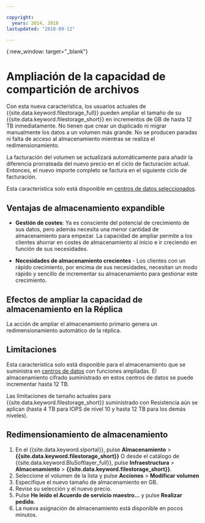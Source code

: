 ```yaml
---

copyright:
  years: 2014, 2018
lastupdated: "2018-09-12"

---
```

{:new_window: target="_blank"}

# Ampliación de la capacidad de compartición de archivos

Con esta nueva característica, los usuarios actuales de {{site.data.keyword.filestorage_full}} pueden ampliar el tamaño de su {{site.data.keyword.filestorage_short}} en incrementos de GB de hasta 12 TB inmediatamente. No tienen que crear un duplicado ni migrar manualmente los datos a un volumen más grande. No se producen paradas ni falta de acceso al almacenamiento mientras se realiza el redimensionamiento. 

La facturación del volumen se actualizará automáticamente para añadir la diferencia prorrateada del nuevo precio en el ciclo de facturación actual. Entonces, el nuevo importe completo se factura en el siguiente ciclo de facturación.

Esta característica solo está disponible en [centros de datos seleccionados](new-ibm-block-and-file-storage-location-and-features.html). 

## Ventajas de almacenamiento expandible

- **Gestión de costes**: Ya es consciente del potencial de crecimiento de sus datos, pero además necesita una menor cantidad de almacenamiento para empezar. La capacidad de ampliar permite a los clientes ahorrar en costes de almacenamiento al inicio e ir creciendo en función de sus necesidades.  

- **Necesidades de almacenamiento crecientes** - Los clientes con un rápido crecimiento, por encima de sus necesidades, necesitan un modo rápido y sencillo de incrementar su almacenamiento para gestionar este crecimiento.

## Efectos de ampliar la capacidad de almacenamiento en la Réplica

La acción de ampliar el almacenamiento primario genera un redimensionamiento automático de la réplica.

## Limitaciones

Esta característica solo está disponible para el almacenamiento que se suministra en [centros de datos](new-ibm-block-and-file-storage-location-and-features.html) con funciones ampliadas. El almacenamiento cifrado suministrado en estos centros de datos se puede incrementar hasta 12 TB. 

Las limitaciones de tamaño actuales para {{site.data.keyword.filestorage_short}} suministrado con Resistencia aún se aplican (hasta 4 TB para IOPS de nivel 10 y hasta 12 TB para los demás niveles).

## Redimensionamiento de almacenamiento

1. En el {{site.data.keyword.slportal}}, pulse **Almacenamiento** > **{{site.data.keyword.filestorage_short}}** O desde el catálogo de {{site.data.keyword.BluSoftlayer_full}}, pulse **Infraestructura** > **Almacenamiento** > **{{site.data.keyword.filestorage_short}}**.
2. Seleccione el volumen de la lista y pulse **Acciones** > **Modificar volumen**
3. Especifique el nuevo tamaño de almacenamiento en GB.
4. Revise su selección y el nuevo precio.
5. Pulse **He leído el Acuerdo de servicio maestro...** y pulse **Realizar pedido**.
6. La nueva asignación de almacenamiento está disponible en pocos minutos.
